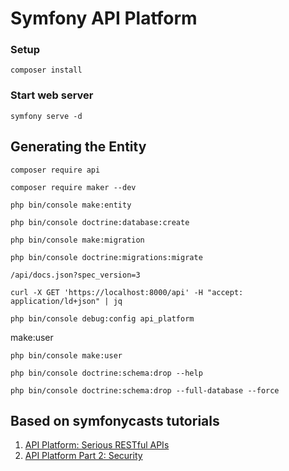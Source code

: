 # Symfony API Platform

### Setup

```
composer install
```

### Start web server

```
symfony serve -d
```

## Generating the Entity
````
composer require api
````

````
composer require maker --dev
````

````
php bin/console make:entity
````

````
php bin/console doctrine:database:create
````

````
php bin/console make:migration
````

````
php bin/console doctrine:migrations:migrate
````

````
/api/docs.json?spec_version=3
````

````
curl -X GET 'https://localhost:8000/api' -H "accept: application/ld+json" | jq
````

````
php bin/console debug:config api_platform
````

make:user  
````
php bin/console make:user
````

````
php bin/console doctrine:schema:drop --help
````

````
php bin/console doctrine:schema:drop --full-database --force
````

## Based on symfonycasts tutorials  
1. <a href="https://symfonycasts.com/screencast/api-platform">API Platform: Serious RESTful APIs</a>
2. <a href="https://symfonycasts.com/screencast/api-platform-security">API Platform Part 2: Security</a>